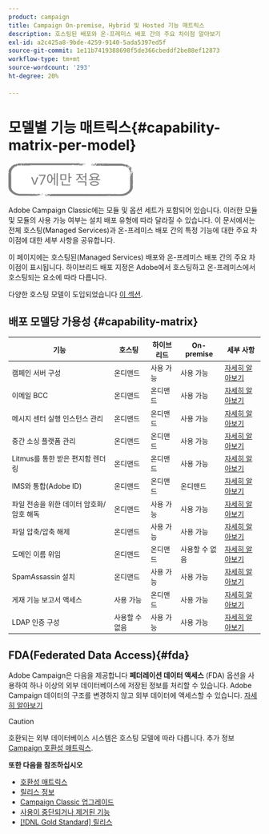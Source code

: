 ```yaml
---
product: campaign
title: Campaign On-premise, Hybrid 및 Hosted 기능 매트릭스
description: 호스팅된 배포와 온-프레미스 배포 간의 주요 차이점 알아보기
exl-id: a2c425a8-9bde-4259-9140-5ada5397ed5f
source-git-commit: 1e11b7419388698f5de366cbeddf2be88ef12873
workflow-type: tm+mt
source-wordcount: '293'
ht-degree: 20%

---
```


# 모델별 기능 매트릭스{#capability-matrix-per-model}

![](../../assets/v7-only.svg)

Adobe Campaign Classic에는 모듈 및 옵션 세트가 포함되어 있습니다. 이러한 모듈 및 모듈의 사용 가능 여부는 설치 배포 유형에 따라 달라질 수 있습니다. 이 문서에서는 전체 호스팅(Managed Services)과 온-프레미스 배포 간의 특정 기능에 대한 주요 차이점에 대한 세부 사항을 공유합니다.

이 페이지에는 호스팅된(Managed Services) 배포와 온-프레미스 배포 간의 주요 차이점이 표시됩니다. 하이브리드 배포 지정은 Adobe에서 호스팅하고 온-프레미스에서 호스팅되는 요소에 따라 다릅니다.

다양한 호스팅 모델이 도입되었습니다 [이 섹션](../../installation/using/hosting-models.md).

## 배포 모델당 가용성 {#capability-matrix}

| 기능 | 호스팅 | 하이브리드 | On-premise | 세부 사항 |
|-----------------------------------------------|------------------|-----------|---------------|-----------------------------------------------------------------------------------------------------------------------------------------------------------------------------------------------------------------------|
| 캠페인 서버 구성 | 온디맨드 | 사용 가능 | 사용 가능 | [자세히 알아보기](../../installation/using/the-server-configuration-file.md) |
| 이메일 BCC | 온디맨드 | 온디맨드 | 사용 가능 | [자세히 알아보기](../../installation/using/email-archiving.md) |
| 메시지 센터 실행 인스턴스 관리 | 온디맨드 | 온디맨드 | 사용 가능 | [자세히 알아보기](../../message-center/using/about-transactional-messaging.md) |
| 중간 소싱 플랫폼 관리 | 온디맨드 | 온디맨드 | 사용 가능 | [자세히 알아보기](../../installation/using/mid-sourcing-server.md) |
| Litmus를 통한 받은 편지함 렌더링 | 온디맨드 | 온디맨드 | 사용 가능 | [자세히 알아보기](../../delivery/using/inbox-rendering.md) |
| IMS와 통합(Adobe ID) | 온디맨드 | 온디맨드 | 온디맨드 | [자세히 알아보기](../../integrations/using/about-adobe-id.md) |
| 파일 전송을 위한 데이터 암호화/암호 해독 | 온디맨드 | 사용 가능 | 사용 가능 | [자세히 알아보기](../../platform/using/unzip-decrypt.md) |
| 파일 압축/압축 해제 | 온디맨드 | 사용 가능 | 사용 가능 | [자세히 알아보기](../../platform/using/unzip-decrypt.md) |
| 도메인 이름 위임 | 온디맨드 | 온디맨드 | 사용할 수 없음 | [자세히 알아보기](https://experienceleague.adobe.com/docs/control-panel/using/subdomains-and-certificates/setting-up-new-subdomain.html?lang=ko) |
| SpamAssassin 설치 | 온디맨드 | 사용 가능 | 사용 가능 | [자세히 알아보기](../../delivery/using/spamassassin.md) |
| 게재 기능 보고서 액세스 | 사용 가능 | 온디맨드 | 사용 가능 | [자세히 알아보기](../../delivery/using/monitoring-deliverability.md) |
| LDAP 인증 구성 | 사용할 수 없음 | 사용 가능 | 사용 가능 | [자세히 알아보기](../../installation/using/connecting-through-ldap.md) |


## FDA(Federated Data Access){#fda}

Adobe Campaign은 다음을 제공합니다 **페더레이션 데이터 액세스** (FDA) 옵션을 사용하여 하나 이상의 외부 데이터베이스에 저장된 정보를 처리할 수 있습니다. Adobe Campaign 데이터의 구조를 변경하지 않고 외부 데이터에 액세스할 수 있습니다. [자세히 알아보기](../../installation/using/about-fda.md)

>[!CAUTION]
>
>호환되는 외부 데이터베이스 시스템은 호스팅 모델에 따라 다릅니다. 추가 정보 [Campaign 호환성 매트릭스](../../rn/using/compatibility-matrix.md).

**또한 다음을 참조하십시오**

* [호환성 매트릭스](../../rn/using/compatibility-matrix.md)
* [릴리스 정보](../../rn/using/latest-release.md)
* [Campaign Classic 업그레이드](../../rn/using/rn-overview.md)
* [사용이 중단되거나 제거된 기능](../../rn/using/deprecated-features.md)
* [[!DNL Gold Standard] 릴리스](../../rn/using/gold-standard.md)
